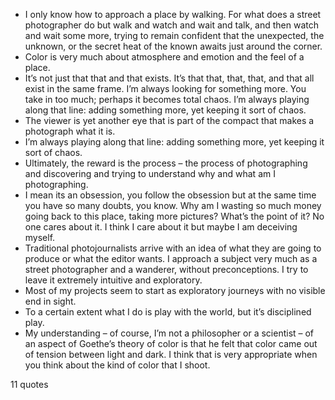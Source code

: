  - I only know how to approach a place by walking. For what does a street photographer do but walk and watch and wait and talk, and then watch and wait some more, trying to remain confident that the unexpected, the unknown, or the secret heat of the known awaits just around the corner.
 - Color is very much about atmosphere and emotion and the feel of a place.
 - It’s not just that that and that exists. It’s that that, that, that, and that all exist in the same frame. I’m always looking for something more. You take in too much; perhaps it becomes total chaos. I’m always playing along that line: adding something more, yet keeping it sort of chaos.
 - The viewer is yet another eye that is part of the compact that makes a photograph what it is.
 - I’m always playing along that line: adding something more, yet keeping it sort of chaos.
 - Ultimately, the reward is the process – the process of photographing and discovering and trying to understand why and what am I photographing.
 - I mean its an obsession, you follow the obsession but at the same time you have so many doubts, you know. Why am I wasting so much money going back to this place, taking more pictures? What’s the point of it? No one cares about it. I think I care about it but maybe I am deceiving myself.
 - Traditional photojournalists arrive with an idea of what they are going to produce or what the editor wants. I approach a subject very much as a street photographer and a wanderer, without preconceptions. I try to leave it extremely intuitive and exploratory.
 - Most of my projects seem to start as exploratory journeys with no visible end in sight.
 - To a certain extent what I do is play with the world, but it’s disciplined play.
 - My understanding – of course, I’m not a philosopher or a scientist – of an aspect of Goethe’s theory of color is that he felt that color came out of tension between light and dark. I think that is very appropriate when you think about the kind of color that I shoot.

11 quotes